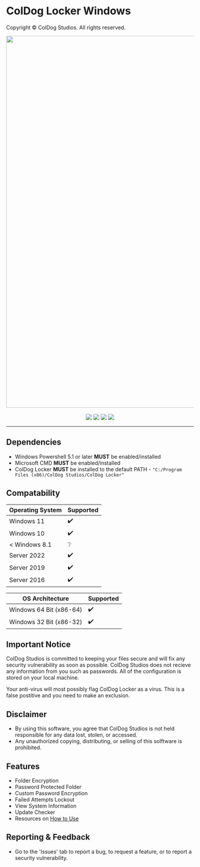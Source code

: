 # ColDog Locker Windows

Copyright © ColDog Studios. All rights reserved.

<p align="center">
  <img width="1000" src="https://ColDogStudios.github.io/assets/images/ColDog Locker/ColDog Locker - Lite Wallpaper.png">
  <br> <br>
  <img src="https://img.shields.io/github/v/release/ColDogStudios/ColDog-Locker-Windows">
  <img src="https://img.shields.io/github/downloads/ColDogStudios/ColDog-Locker-Windows/total">
  <img src="https://img.shields.io/github/issues/ColDogStudios/ColDog-Locker-Windows">
  <img src="https://img.shields.io/github/last-commit/ColDogStudios/ColDog-Locker-Windows">
</p>

---

## Dependencies

 - Windows Powershell 5.1 or later **MUST** be enabled/installed
 - Microsoft CMD **MUST** be enabled/installed
 - ColDog Locker **MUST** be installed to the default PATH - ```"C:/Program Files (x86)/ColDog Studios/ColDog Locker"```

## Compatability

| Operating System | Supported          |
| ---------------- | ------------------ |
| Windows 11       | :heavy_check_mark: |
| Windows 10       | :heavy_check_mark: |
| < Windows 8.1    | :grey_question:    |
| Server 2022      | :heavy_check_mark: |
| Server 2019      | :heavy_check_mark: |
| Server 2016      | :heavy_check_mark: |

| OS Architecture         | Supported          |
| ----------------------- | ------------------ |
| Windows 64 Bit (x86-64) | :heavy_check_mark: |
| Windows 32 Bit (x86-32) | :heavy_check_mark: |

## Important Notice

ColDog Studios is committed to keeping your files secure and will fix any security vulnerability as soon as possible. ColDog Studios does not recieve any information from you such as passwords. All of the configuration is stored on your local machine.

Your anti-virus will most possibly flag ColDog Locker as a virus. This is a false postitive and you need to make an exclusion.

## Disclaimer

 - By using this software, you agree that ColDog Studios is not held responsible for any data lost, stolen, or accessed.
 - Any unauthorized copying, distributing, or selling of this solftware is prohibited.

## Features

 - Folder Encryption
 - Password Protected Folder
 - Custom Password Encryption
 - Failed Attempts Lockout
 - View System Information
 - Update Checker
 - Resources on [How to Use](docs/how-to-use.md)

## Reporting & Feedback

 - Go to the 'Issues' tab to report a bug, to request a feature, or to report a security vulnerability.
